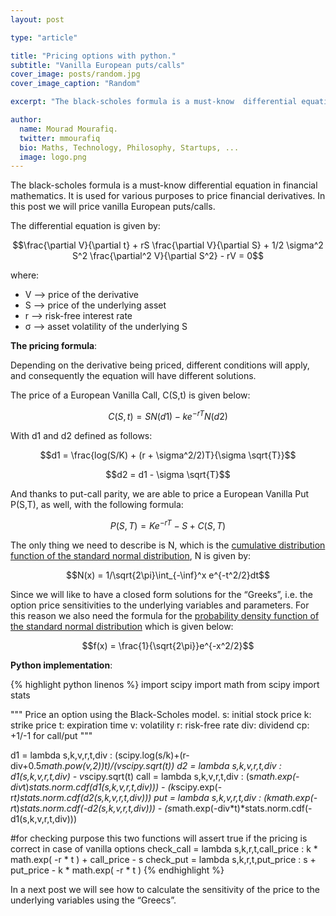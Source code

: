 ```yaml
---
layout: post

type: "article"

title: "Pricing options with python."
subtitle: "Vanilla European puts/calls"
cover_image: posts/random.jpg
cover_image_caption: "Random"

excerpt: "The black-scholes formula is a must-know  differential equation in financial mathematics. It is used for various purposes to price financial derivatives. In this post we will price vanilla European puts/calls."

author:
  name: Mourad Mourafiq.
  twitter: mmourafiq
  bio: Maths, Technology, Philosophy, Startups, ...
  image: logo.png
---
```


The black-scholes formula is a must-know  differential equation in financial mathematics. It is used for various purposes to price financial derivatives. In this post we will price vanilla European puts/calls.

The differential equation is given by:

$$\frac{\partial V}{\partial t} + rS \frac{\partial V}{\partial S} + 1/2 \sigma^2 S^2 \frac{\partial^2 V}{\partial S^2} - rV = 0$$

where:

 * V –> price of the derivative
 * S –> price of the underlying asset
 * r –> risk-free interest rate
 * σ –> asset volatility of the underlying S

**The pricing formula**:

Depending on the derivative being priced, different conditions will apply, and consequently the equation will have different solutions.

The price of a European Vanilla Call, C(S,t) is given below:

$$C(S,t) = SN(d1) - k e^{-rT}N(d2)$$


With d1 and d2 defined as follows:

$$d1 = \frac{log(S/K) + (r + \sigma^2/2)T}{\sigma \sqrt{T}}$$

$$d2 = d1 - \sigma \sqrt{T}$$

And thanks to put-call parity, we are able to price a European Vanilla Put P(S,T), as well, with the following formula:

$$P(S,T) = Ke^{-rT} - S + C(S,T)$$

The only thing we need to describe is N, which is the [cumulative distribution function of the standard normal distribution](http://en.wikipedia.org/wiki/Normal_distribution#Cumulative_distribution_function), N is given by:

$$N(x) = 1/\sqrt{2\pi}\int_{-\inf}^x e^{-t^2/2}dt$$

Since we will like to have a closed form solutions for the “Greeks”, i.e. the option price sensitivities to the underlying variables and parameters. For this reason we also need the formula for the [probability density function of the standard normal distribution](http://en.wikipedia.org/wiki/Normal_distribution#Probability_density_function) which is given below:

$$f(x) = \frac{1}{\sqrt{2\pi}}e^{-x^2/2}$$

**Python implementation**:

{% highlight python linenos %}
import scipy
import math
from scipy import stats

""" Price an option using the Black-Scholes model.
s: initial stock price
k: strike price
t: expiration time
v: volatility
r: risk-free rate
div: dividend
cp: +1/-1 for call/put
"""

d1 = lambda s,k,v,r,t,div : (scipy.log(s/k)+(r-div+0.5*math.pow(v,2))*t)/(v*scipy.sqrt(t))
d2 = lambda s,k,v,r,t,div : d1(s,k,v,r,t,div) - v*scipy.sqrt(t)
call = lambda s,k,v,r,t,div : (s*math.exp(-div*t)*stats.norm.cdf(d1(s,k,v,r,t,div))) - (k*scipy.exp(-r*t)*stats.norm.cdf(d2(s,k,v,r,t,div)))
put =  lambda s,k,v,r,t,div : (k*math.exp(-r*t)*stats.norm.cdf(-d2(s,k,v,r,t,div))) - (s*math.exp(-div*t)*stats.norm.cdf(-d1(s,k,v,r,t,div)))

#for checking purpose this two functions will assert true if the pricing is correct in case of vanilla options
check_call = lambda s,k,r,t,call_price : k * math.exp( -r * t ) + call_price - s
check_put = lambda s,k,r,t,put_price : s + put_price - k * math.exp( -r * t )
{% endhighlight %}

In a next post we will see how to calculate the sensitivity of the price to the underlying variables using the “Greecs”.
